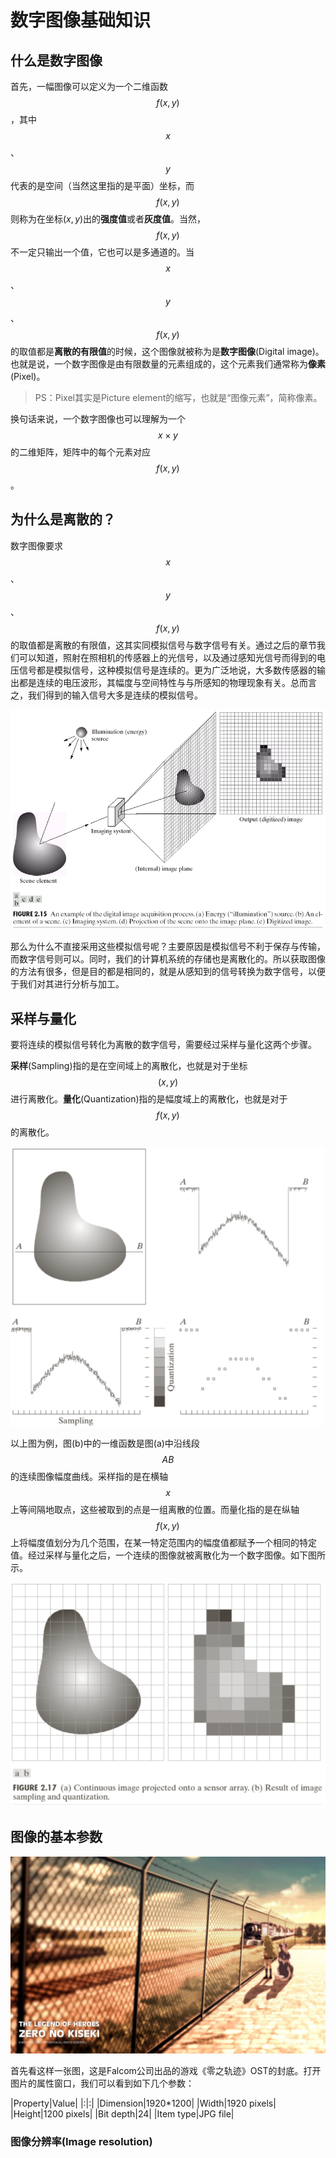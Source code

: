# 数字图像基础知识
## 什么是数字图像
首先，一幅图像可以定义为一个二维函数$$f(x,y)$$，其中$$x$$、$$y$$代表的是空间（当然这里指的是平面）坐标，而$$f(x,y)$$则称为在坐标$(x,y)$出的**强度值**或者**灰度值**。当然，$$f(x,y)$$不一定只输出一个值，它也可以是多通道的。当$$x$$、$$y$$、$$f(x,y)$$的取值都是**离散的有限值**的时候，这个图像就被称为是**数字图像**(Digital image)。也就是说，一个数字图像是由有限数量的元素组成的，这个元素我们通常称为**像素**(Pixel)。
> PS：Pixel其实是Picture element的缩写，也就是“图像元素”，简称像素。

换句话来说，一个数字图像也可以理解为一个$$x\times y$$的二维矩阵，矩阵中的每个元素对应$$f(x,y)$$。

## 为什么是离散的？
数字图像要求$$x$$、$$y$$、$$f(x,y)$$的取值都是离散的有限值，这其实同模拟信号与数字信号有关。通过之后的章节我们可以知道，照射在照相机的传感器上的光信号，以及通过感知光信号而得到的电压信号都是模拟信号，这种模拟信号是连续的。更为广泛地说，大多数传感器的输出都是连续的电压波形，其幅度与空间特性与与所感知的物理现象有关。总而言之，我们得到的输入信号大多是连续的模拟信号。

![Fig 1.1](../image/Fig_1.1.png)

那么为什么不直接采用这些模拟信号呢？主要原因是模拟信号不利于保存与传输，而数字信号则可以。同时，我们的计算机系统的存储也是离散化的。所以获取图像的方法有很多，但是目的都是相同的，就是从感知到的信号转换为数字信号，以便于我们对其进行分析与加工。

## 采样与量化
要将连续的模拟信号转化为离散的数字信号，需要经过采样与量化这两个步骤。

**采样**(Sampling)指的是在空间域上的离散化，也就是对于坐标$$(x,y)$$进行离散化。**量化**(Quantization)指的是幅度域上的离散化，也就是对于$$f(x,y)$$的离散化。

![Fig 1.2](../image/Fig_1.2.png)

以上图为例，图(b)中的一维函数是图(a)中沿线段$$AB$$的连续图像幅度曲线。采样指的是在横轴$$x$$上等间隔地取点，这些被取到的点是一组离散的位置。而量化指的是在纵轴$$f(x,y)$$上将幅度值划分为几个范围，在某一特定范围内的幅度值都赋予一个相同的特定值。经过采样与量化之后，一个连续的图像就被离散化为一个数字图像。如下图所示。

![Fig 1.3](../image/Fig_1.3.png)

## 图像的基本参数
![Fig 1.4](../image/Fig_1.4.jpg)

首先看这样一张图，这是Falcom公司出品的游戏《零之轨迹》OST的封底。打开图片的属性窗口，我们可以看到如下几个参数：

|Property|Value|
|:|:|
|Dimension|1920*1200|
|Width|1920 pixels|
|Height|1200 pixels|
|Bit depth|24|
|Item type|JPG file|

### 图像分辨率(Image resolution)
